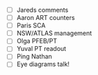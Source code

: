 - [ ] Jareds comments
- [ ] Aaron ART counters
- [ ] Paris SCA
- [ ] NSW/ATLAS management
- [ ] Olga PFEB/PT
- [ ] Yuval PT readout
- [ ] Ping Nathan
- [ ] Eye diagrams talk!
